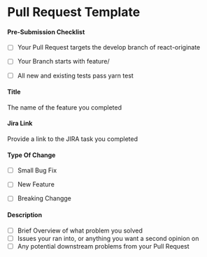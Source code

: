 # Pull Request Template

#### Pre-Submission Checklist

- [ ] Your Pull Request targets the develop branch of react-originate
- [ ] Your Branch starts with feature/
- [ ] All new and existing tests pass yarn test


#### Title

The name of the feature you completed


#### Jira Link

Provide a link to the JIRA task you completed

#### Type Of Change

- [ ] Small Bug Fix
- [ ] New Feature
- [ ] Breaking Changge


#### Description

- [ ] Brief Overview of what problem you solved
- [ ] Issues your ran into, or anything you want a second opinion on
- [ ] Any potential downstream problems from your Pull Request
